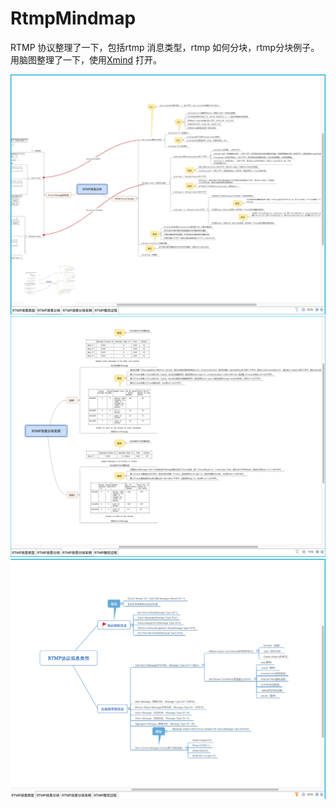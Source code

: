 # RtmpMindmap
RTMP 协议整理了一下，包括rtmp 消息类型，rtmp 如何分块，rtmp分块例子。
用脑图整理了一下，使用[Xmind](http://www.xmindchina.net/) 打开。

![](./images/chunking.png)
![](./images/rtmp_chunking_demo.png)
![](./images/message.png)